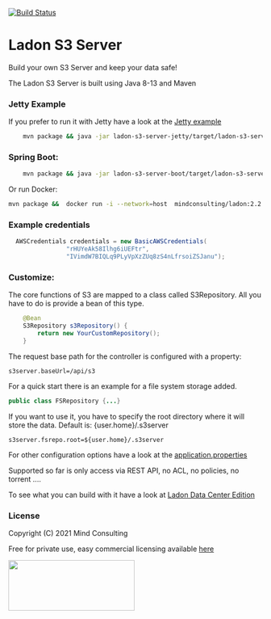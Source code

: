 [![Build Status](https://travis-ci.org/mindmill/ladon-s3-server.svg?branch=master)](https://travis-ci.org/mindmill/ladon-s3-server)

# Ladon S3 Server
Build your own S3 Server and keep your data safe!

The Ladon S3 Server is built using Java 8-13 and Maven
### Jetty Example

If you prefer to run it with Jetty have a look at the [Jetty example](./ladon-s3-server-jetty/src/main/java/de/mc/ladon/s3server/jetty/S3JettyServer.java )

```bash
    mvn package && java -jar ladon-s3-server-jetty/target/ladon-s3-server-jetty-2.2.0.jar
```

### Spring Boot:

```bash
    mvn package && java -jar ladon-s3-server-boot/target/ladon-s3-server-boot-2.2.0.jar
```
Or run Docker:
```bash
mvn package &&  docker run -i --network=host  mindconsulting/ladon:2.2.0
```

### Example credentials

```java
  AWSCredentials credentials = new BasicAWSCredentials(
                "rHUYeAk58Ilhg6iUEFtr",
                "IVimdW7BIQLq9PLyVpXzZUq8zS4nLfrsoiZSJanu");
```
### Customize:
The core functions of S3 are mapped to a class called S3Repository.
All you have to do is provide a bean of this type.
```java
    @Bean
    S3Repository s3Repository() {
        return new YourCustomRepository();
    }

```

The request base path for the controller is configured with a property:
```properties
s3server.baseUrl=/api/s3
```
For a quick start there is an example for a file system storage added.
```java
public class FSRepository {...}
```
If you want to use it, you have to specify the root directory where it will store the data.
Default is: {user.home}/.s3server

```properties
s3server.fsrepo.root=${user.home}/.s3server
```
For other configuration options have a look at the [application.properties](./ladon-s3-server-boot/src/main/resources/application.properties ) 


Supported so far is only access via REST API, no ACL, no policies, no torrent ....

To see what you can build with it have a look at  [Ladon Data Center Edition](https://ladon.org)  
### License
Copyright (C) 2021 Mind Consulting

Free for private use, easy commercial licensing available [here](https://elopage.com/s/mind/ladon-s3-server/payment?locale=en)

<a href="https://ladon.org/"><img src="https://ladon.org/img/logo_no_bg.png" height="100" width="250" ></a>

